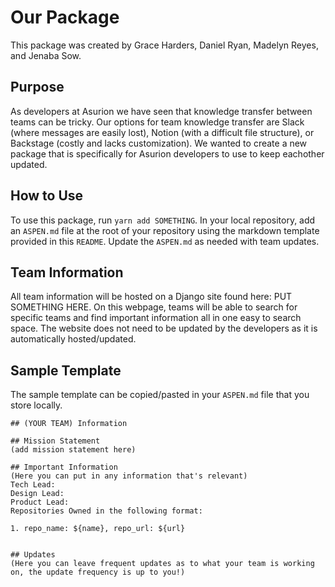 # Our Package

This package was created by Grace Harders, Daniel Ryan, Madelyn Reyes, and Jenaba Sow.

## Purpose

As developers at Asurion we have seen that knowledge transfer between teams can be tricky.
Our options for team knowledge transfer are Slack (where messages are easily lost), Notion (with a difficult file structure), or Backstage (costly and lacks customization).
We wanted to create a new package that is specifically for Asurion developers to use to keep eachother updated.

## How to Use

To use this package, run `yarn add SOMETHING`.
In your local repository, add an `ASPEN.md` file at the root of your repository using the markdown template provided in this `README`.
Update the `ASPEN.md` as needed with team updates.

## Team Information

All team information will be hosted on a Django site found here: PUT SOMETHING HERE.
On this webpage, teams will be able to search for specific teams and find important information all in one easy to search space.
The website does not need to be updated by the developers as it is automatically hosted/updated.

## Sample Template

The sample template can be copied/pasted in your `ASPEN.md` file that you store locally.

```
## (YOUR TEAM) Information

## Mission Statement
(add mission statement here)

## Important Information
(Here you can put in any information that's relevant)
Tech Lead:
Design Lead:
Product Lead:
Repositories Owned in the following format:

1. repo_name: ${name}, repo_url: ${url}


## Updates
(Here you can leave frequent updates as to what your team is working on, the update frequency is up to you!)



```
